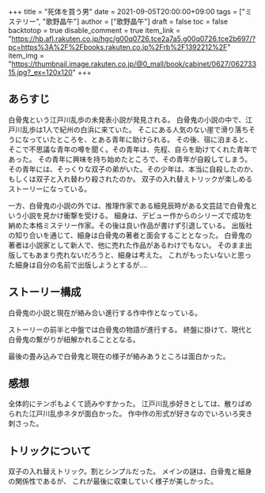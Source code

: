 +++
title = "死体を買う男"
date = 2021-09-05T20:00:00+09:00
tags = ["ミステリー", "歌野晶午"]
author = ["歌野晶午"]
draft = false
toc = false
backtotop = true
disable_comment = true
item_link = "https://hb.afl.rakuten.co.jp/hgc/g00q0726.tce2a7a5.g00q0726.tce2b697/?pc=https%3A%2F%2Fbooks.rakuten.co.jp%2Frb%2F1392212%2F"
item_img = "https://thumbnail.image.rakuten.co.jp/@0_mall/book/cabinet/0627/06273315.jpg?_ex=120x120"
+++

## あらすじ
白骨鬼という江戸川乱歩の未発表小説が発見される。
白骨鬼の小説の中で、江戸川乱歩は1人で紀州の白浜に来ていた。
そこにある人気のない崖で滑り落ちそうになっていたところを、とある青年に助けられる。
その後、宿に泊まると、そこで不思議な青年の噂を聞く。その青年は、先程、自らを助けてくれた青年であった。
その青年に興味を持ち始めたところで、その青年が自殺してしまう。
その青年には、そっくりな双子の弟がいた。その少年は、本当に自殺したのか、
もしくは双子と入れ替わり殺されたのか。
双子の入れ替えトリックが楽しめるストーリーになっている。

一方、白骨鬼の小説の外では、推理作家である細見辰時がある文芸誌で白骨鬼という小説を見かけ衝撃を受ける。
細身は、デビュー作からのシリーズで成功を納めた本格ミステリー作家。その後は良い作品が書けず引退している。
出版社の知り合いを通じて、細身は白骨鬼の著者と面会することとなった。
白骨鬼の著者は小説家として新人で、他に売れた作品があるわけでもない。
そのまま出版してもあまり売れないだろうと、細身は考えた。
これがもったいないと思った細身は自分の名前で出版しようとするが....

## ストーリー構成
白骨鬼の小説と現在が絡み合い進行する作中作となっている。

ストーリーの前半と中盤では白骨鬼の物語が進行する。
終盤に掛けて、現代と白骨鬼の繋がりが紐解かれることとなる。

最後の畳み込みで白骨鬼と現在の様子が絡みあうところは面白かった。

## 感想
全体的にテンポもよくて読みやすかった。
江戸川乱歩好きとしては、散りばめられた江戸川乱歩ネタが面白かった。
作中作の形式が好きなのでいろいろ突き刺さった。

## トリックについて
双子の入れ替えトリック。割とシンプルだった。
メインの謎は、白骨鬼と細身の関係性であるが、
これが最後に収束していく様子が美しかった。

